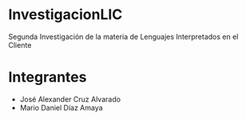 # InvestigacionLIC
Segunda Investigación de la materia de Lenguajes Interpretados en el Cliente
# Integrantes
- José Alexander Cruz Alvarado
- Mario Daniel Díaz Amaya